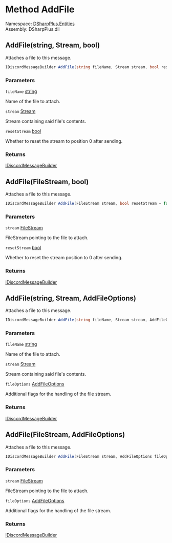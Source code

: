 # Method AddFile

Namespace: [DSharpPlus.Entities](DSharpPlus.Entities.md)  
Assembly: DSharpPlus.dll

## <a id="DSharpPlus_Entities_IDiscordMessageBuilder_AddFile_System_String_System_IO_Stream_System_Boolean_"></a>AddFile\(string, Stream, bool\)

Attaches a file to this message.

```csharp
IDiscordMessageBuilder AddFile(string fileName, Stream stream, bool resetStream = false)
```

### Parameters

`fileName` [string](https://learn.microsoft.com/dotnet/api/system.string)

Name of the file to attach.

`stream` [Stream](https://learn.microsoft.com/dotnet/api/system.io.stream)

Stream containing said file's contents.

`resetStream` [bool](https://learn.microsoft.com/dotnet/api/system.boolean)

Whether to reset the stream to position 0 after sending.

### Returns

[IDiscordMessageBuilder](DSharpPlus.Entities.IDiscordMessageBuilder.md)

## <a id="DSharpPlus_Entities_IDiscordMessageBuilder_AddFile_System_IO_FileStream_System_Boolean_"></a>AddFile\(FileStream, bool\)

Attaches a file to this message.

```csharp
IDiscordMessageBuilder AddFile(FileStream stream, bool resetStream = false)
```

### Parameters

`stream` [FileStream](https://learn.microsoft.com/dotnet/api/system.io.filestream)

FileStream pointing to the file to attach.

`resetStream` [bool](https://learn.microsoft.com/dotnet/api/system.boolean)

Whether to reset the stream position to 0 after sending.

### Returns

[IDiscordMessageBuilder](DSharpPlus.Entities.IDiscordMessageBuilder.md)

## <a id="DSharpPlus_Entities_IDiscordMessageBuilder_AddFile_System_String_System_IO_Stream_DSharpPlus_Entities_AddFileOptions_"></a>AddFile\(string, Stream, AddFileOptions\)

Attaches a file to this message.

```csharp
IDiscordMessageBuilder AddFile(string fileName, Stream stream, AddFileOptions fileOptions)
```

### Parameters

`fileName` [string](https://learn.microsoft.com/dotnet/api/system.string)

Name of the file to attach.

`stream` [Stream](https://learn.microsoft.com/dotnet/api/system.io.stream)

Stream containing said file's contents.

`fileOptions` [AddFileOptions](DSharpPlus.Entities.AddFileOptions.md)

Additional flags for the handling of the file stream.

### Returns

[IDiscordMessageBuilder](DSharpPlus.Entities.IDiscordMessageBuilder.md)

## <a id="DSharpPlus_Entities_IDiscordMessageBuilder_AddFile_System_IO_FileStream_DSharpPlus_Entities_AddFileOptions_"></a>AddFile\(FileStream, AddFileOptions\)

Attaches a file to this message.

```csharp
IDiscordMessageBuilder AddFile(FileStream stream, AddFileOptions fileOptions)
```

### Parameters

`stream` [FileStream](https://learn.microsoft.com/dotnet/api/system.io.filestream)

FileStream pointing to the file to attach.

`fileOptions` [AddFileOptions](DSharpPlus.Entities.AddFileOptions.md)

Additional flags for the handling of the file stream.

### Returns

[IDiscordMessageBuilder](DSharpPlus.Entities.IDiscordMessageBuilder.md)

